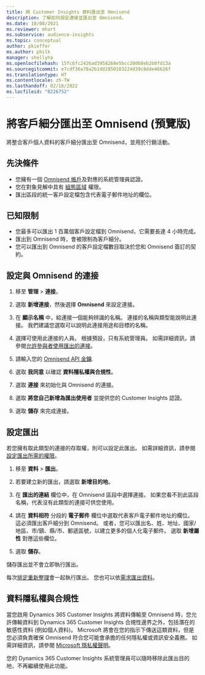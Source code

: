 ```yaml
---
title: 將 Customer Insights 資料匯出至 Omnisend
description: 了解如何設定連接並匯出至 Omnisend。
ms.date: 10/08/2021
ms.reviewer: mhart
ms.subservice: audience-insights
ms.topic: conceptual
author: pkieffer
ms.author: philk
manager: shellyha
ms.openlocfilehash: 15fc6fc2426ad3958268e5bcc200b8eb2b0fd13a
ms.sourcegitcommit: e7cdf36a78a2b1dd2850183224d39c8dde46b26f
ms.translationtype: HT
ms.contentlocale: zh-TW
ms.lasthandoff: 02/16/2022
ms.locfileid: "8226752"
---
```

# <a name="export-segments-to-omnisend-preview"></a>將客戶細分匯出至 Omnisend (預覽版)

將整合客戶個人資料的客戶細分匯出至 Omnisend，並用於行銷活動。

## <a name="prerequisites"></a>先決條件

-   您擁有一個 [Omnisend 帳戶](https://www.omnisend.com/)及對應的系統管理員認證。
-   您在對象見解中具有 [組態區域](segments.md) 權限。
-   匯出區段的統一客戶設定檔包含代表電子郵件地址的欄位。

## <a name="known-limitations"></a>已知限制

- 您最多可以匯出 1 百萬個客戶設定檔到 Omnisend，它需要長達 4 小時完成。
- 匯出到 Omnisend 時，會被限制為客戶細分。
- 您可以匯出到 Omnisend 的客戶設定檔數目取決於您和 Omnisend 簽訂的契約。

## <a name="set-up-connection-to-omnisend"></a>設定與 Omnisend 的連接

1. 移至 **管理** > **連接**。

1. 選取 **新增連接**，然後選擇 **Omnisend** 來設定連接。

1. 在 **顯示名稱** 中，給連接一個能夠辨識的名稱。 連接的名稱與類型能說明此連接。 我們建議您選取可以說明此連接用途和目標的名稱。

1. 選擇可使用此連接的人員。 根據預設，只有系統管理員。 如需詳細資訊，請參閱[允許參與者使用匯出的連接](connections.md#allow-contributors-to-use-a-connection-for-exports)。

1. 請輸入您的 [Omnisend API 金鑰](https://support.omnisend.com/en/articles/1061890-generating-api-key).

1. 選取 **我同意** 以確認 **資料隱私權與合規性**。

1. 選取 **連接** 來初始化與 Omnisend 的連接。

1. 選取 **將您自己新增為匯出使用者** 並提供您的 Customer Insights 認證。

1. 選取 **儲存** 來完成連接。

## <a name="configure-an-export"></a>設定匯出

若您擁有取此類型的連接的存取權，則可以設定此匯出。 如需詳細資訊，請參閱[設定匯出所需的權限](export-destinations.md#set-up-a-new-export)。

1. 移至 **資料** > **匯出**。

1. 若要建立新的匯出，請選取 **新增目的地**。

1. 在 **匯出的連結** 欄位中，在 Omnisend 區段中選擇連接。 如果您看不到此區段名稱，代表沒有此類型的連接可供您使用。

1. 請在 **資料相符** 分段的 **電子郵件** 欄位中選取代表客戶電子郵件地址的欄位。 這必須匯出客戶細分到 Omnisend。 或者，您可以匯出名、姓、地址、國家/地區、市/鎮、縣/市、郵遞區號，以建立更多的個人化電子郵件。 選取 **新增屬性** 對應這些欄位。

1. 選取 **儲存**。

儲存匯出並不會立即執行匯出。

每次[排定重新整理](system.md#schedule-tab)會一起執行匯出。 您也可以依[需求匯出資料](export-destinations.md#run-exports-on-demand)。 


## <a name="data-privacy-and-compliance"></a>資料隱私權與合規性

當您啟用 Dynamics 365 Customer Insights 將資料傳輸至 Omnisend 時，您允許傳輸資料到 Dynamics 365 Customer Insights 合規性邊界之外，包括潛在的敏感性資料 (例如個人資料)。 Microsoft 將會在您的指示下傳送這類資料，但是您必須負責確保 Omnisend 符合您可能會承擔的任何隱私權或資訊安全義務。 如需詳細資訊，請參閱 [Microsoft 隱私權聲明](https://go.microsoft.com/fwlink/?linkid=396732)。

您的 Dynamics 365 Customer Insights 系統管理員可以隨時移除此匯出目的地，不再繼續使用此功能。

